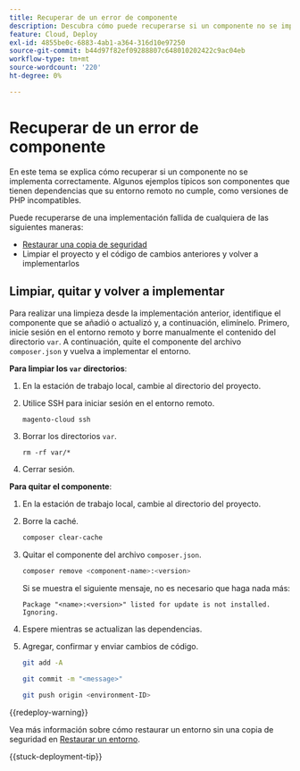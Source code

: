 ```yaml
---
title: Recuperar de un error de componente
description: Descubra cómo puede recuperarse si un componente no se implementa correctamente en Adobe Commerce en la infraestructura en la nube.
feature: Cloud, Deploy
exl-id: 4855be0c-6883-4ab1-a364-316d10e97250
source-git-commit: b44d97f82ef09288807c648010202422c9ac04eb
workflow-type: tm+mt
source-wordcount: '220'
ht-degree: 0%

---
```


# Recuperar de un error de componente

En este tema se explica cómo recuperar si un componente no se implementa correctamente. Algunos ejemplos típicos son componentes que tienen dependencias que su entorno remoto no cumple, como versiones de PHP incompatibles.

Puede recuperarse de una implementación fallida de cualquiera de las siguientes maneras:

- [Restaurar una copia de seguridad](../storage/snapshots.md#restore-a-snapshot)
- Limpiar el proyecto y el código de cambios anteriores y volver a implementarlos

## Limpiar, quitar y volver a implementar

Para realizar una limpieza desde la implementación anterior, identifique el componente que se añadió o actualizó y, a continuación, elimínelo. Primero, inicie sesión en el entorno remoto y borre manualmente el contenido del directorio `var`. A continuación, quite el componente del archivo `composer.json` y vuelva a implementar el entorno.

**Para limpiar los `var` directorios**:

1. En la estación de trabajo local, cambie al directorio del proyecto.

1. Utilice SSH para iniciar sesión en el entorno remoto.

   ```bash
   magento-cloud ssh
   ```

1. Borrar los directorios `var`.

   ```shell
   rm -rf var/*
   ```

1. Cerrar sesión.

**Para quitar el componente**:

1. En la estación de trabajo local, cambie al directorio del proyecto.

1. Borre la caché.

   ```bash
   composer clear-cache
   ```

1. Quitar el componente del archivo `composer.json`.

   ```bash
   composer remove <component-name>:<version>
   ```

   Si se muestra el siguiente mensaje, no es necesario que haga nada más:

   ```terminal
   Package "<name>:<version>" listed for update is not installed. Ignoring.
   ```

1. Espere mientras se actualizan las dependencias.

1. Agregar, confirmar y enviar cambios de código.

   ```bash
   git add -A
   ```

   ```bash
   git commit -m "<message>"
   ```

   ```bash
   git push origin <environment-ID>
   ```

{{redeploy-warning}}

Vea más información sobre cómo restaurar un entorno sin una copia de seguridad en [Restaurar un entorno](../development/restore-environment.md).

{{stuck-deployment-tip}}

